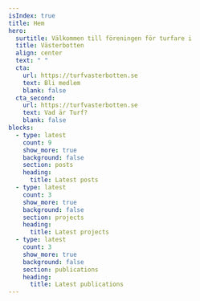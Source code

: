 ```yaml
---
isIndex: true
title: Hem
hero:
  surtitle: Välkommen till föreningen för turfare i
  title: Västerbotten
  align: center
  text: " "
  cta:
    url: https://turfvasterbotten.se
    text: Bli medlem
    blank: false
  cta_second:
    url: https://turfvasterbotten.se
    text: Vad är Turf?
    blank: false
blocks:
  - type: latest
    count: 9
    show_more: true
    background: false
    section: posts
    heading:
      title: Latest posts
  - type: latest
    count: 3
    show_more: true
    background: false
    section: projects
    heading:
      title: Latest projects
  - type: latest
    count: 3
    show_more: true
    background: false
    section: publications
    heading:
      title: Latest publications
---
```

